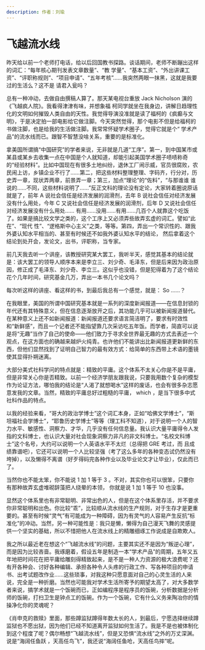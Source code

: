 ```yaml
---
description: 作者：刘瑜
---
```


# 飞越流水线

&#x20;       昨天给以前一个老师打电话，给以后回国教书探路。谈话期间，老师不断蹦出这样的词汇：“每年核心期刊发表文章数量”、“教 学量”、“基本工资”、“外出讲课工资”、“评职称规则”、“项目申请”、“五年考核”……我突然两眼一抹黑，这就是我要过的生活么？这不是 请君入瓮吗？

&#x20;       总有一种冲动，去做自由撰稿人算了。那天某电视台重放 Jack  Nicholson 演的《飞越疯人院》。我看得津津有味，并想象福 柯同学就坐在我身边，讲解日趋理性化的文明如何摧毁人类自由的天性。我觉得导演没准就是读了福柯的《疯癫与文明》，于是决定拍一部电影给它做注脚。今天突然觉得，那个电影不但是给福柯的书做注脚，也是给我的生活做注脚。我常常怀疑学术圈子，觉得它就是个“ 学术产品”的流水线而已。跟智不智慧没啥关系，重要的是标准化。

&#x20;       拿美国所谓搞“中国研究”的学者来说，无非就是几道“工序”。第一，到中国某市或某县或某乡去收集一点在中国是个人就知道，却能引起美国学术圈子啧啧称奇的“经验材料”。比如中国现在有很多土地纠纷，退休工厂闹示威，官员很腐败，农民闹上访，乡镇企业不行了……第二，把这些材料整理整理、字码齐，行分对，历史弄一章，现状弄两章，前景弄一章；第三，加点“理论”的“佐料”，“与那谁谁 谁说的……不同，这些材料说明了……”反正文科的理论没有定论，大家转着圈说原话就是了，前年 A 说社会信任是经济发展的润滑剂，去年 B 说社会信任对经济发展没有什么用处，今年 C 又说社会信任是经济发展的润滑剂，后年 D 又说社会信任对经济发展没有什么用处…… 有用……没用……有用……几百个人就靠这个吃饭了。如果是搞比较文学之类的，这个工序上又必须弄些故弄玄虚的词汇。譬如“此在”、“现代 性”、“逻格斯中心主义”之类，等等。第四，弄出一个常识性的、跟我外婆认知水平相当的、甚至有时候还不如我外婆认知水平的结论， 然后拿着这个结论到处开会，发论文，出书，评职称，当专家。

&#x20;       前几天我去听一个讲座，该教授研究某大罢工，我听半天，感觉其基本的结论就是：该大罢工的领导人顺序本来是李立三、刘少奇、毛泽东，但是后来因为政治原因，修正成了毛泽东、刘少奇、李立三。这似乎也没错，但是犯得着为了这个结论花个几年时间，研究基金几万，弄出一本书几个论文吗？

&#x20;       每次听这样的讲座、看这样的书，到最后我总有一个感觉，就是： So ……？

&#x20;       在我眼里，美国的所谓中国研究基本就是一系列的深度新闻报道——在信息封锁的年代还有其特殊意义，但在信息逐渐放开之后，其功能几乎可以被新闻报道替代。在某种意义上还不如新闻报道：新闻报道还要求语言简洁明了，要求有时效性和“新鲜感”，而且一个记者还不能指望靠几次采访吃五年饭。而学者，简直可以说是将“无趣”当作了自己的使命——他们致力于寻求全世界最无趣的方式去表述一个观点，在这方面也的确越来越炉火纯青。也许他们不能讲出比新闻报道更新鲜的东西，但他们显然找到了证明自己智力的最有效方式：给简单的东西带上术语的墨镜使其显得扑朔迷离。

&#x20;       大部分美式社科学问的特点就是：精致的平庸。这个体系不太关心你是不是平庸，但是非常关心你是否精致。以前一个经济学朋友跟我说，只要我用数个复杂的模型作为论证方法，哪怕我的结论是“人渴了就想喝水”这样的废话，也会有很多杂志愿意发我的文章。当然，精致的平庸总好过粗糙的平庸， which ，是当下很多中式社科作品的特点。

&#x20;       以我的经验来看，“哥大的政治学博士”这个词汇本身，正如“哈佛文学博士”，“斯坦福社会学博士”，“耶鲁历史学博士”等等（理工科不知道），对于说明一个人的智力水平、敏感性、洞察力、才华，几乎没有任何信息量。我认识大量平庸得令人发指的文科博士，也认识大量对社会现象洞察力非凡的非文科博士。“名校文科博士”这个名号，大约可以说明一个人英语水平不太烂（总得把 GRE 考过，而 且成绩靠谱吧），它还可以说明一个人比较坚强（考了这么多年的各种变态试仍然没有垮掉），以及懒得不离谱（好歹得码完各种作业以及毕业论文才让毕业），仅此而已了。

&#x20;       当然你也不能太笨，你不能说 1 加 1 等于 3 。不对，其实你也可以很笨，只要你有那种故弄玄虚堆砌辞藻把人绕晕的本领， 你就是说 1 加 1 等于 10 也没事。

&#x20;       显然这个体系里也有非常聪明、非常出色的人，但是在这个体系里存活，并不要求你非常聪明和出色。你比较“乖”，比较顺从流水线的生产规则，对于生存才是更重要的。甚至有时候“灵气”有可能成为一种障碍，因为有灵气的人容易产生反抗“标准化”的冲动。当然，另一种可能性是：我只是懒，懒得为自己漫天飞舞的灵感提供一个坚实的基础，所以不惜把他人在流水线上的精雕细琢工作说成是自欺欺人。

&#x20;       我之所以最近老在想这个“飞越流水线”的问题，主要其实还不是因为“叛逆心理”，而是因为比较吝啬。我琢磨着，假设五年是制造一本“学术产品”的周期，五年又五年地把时间花在把平庸给雕刻得精致起来，是不是一种人力资源的极大浪费呢？还有开各种会、讨好各种编辑、承担各种令人头疼的行政工作、写各种项目的申请书、出考试题改作业……这些琐事，对我这种只愿意面对自己的心灵生活的人来说，完全是一种折磨。当然也可能我对学术生活所寄予的期望太高了，对大多数学者来说，搞学术就是一个饭碗而已，正如编程序是程序员的饭碗，分析数据是分析师的饭碗，打扫卫生是钟点工的饭碗。作为一个饭碗，它有什么义务来陶冶你的情操净化你的灵魂呢？

&#x20;       《肖申克的救赎》里面，那些蹲监狱蹲得年数太长的人，到最后，宁愿选择继续蹲监狱也不愿出狱，因为他们已经不知道离开监狱如何生活了。我是不是也被体制化到这个程度了呢？偶尔畅想“飞越流水线”，但是又恐惧“流水线”之外的万丈深渊。说是“海阔任鱼跃 ，天高任鸟飞”，我还说“海阔任鱼呛，天高任鸟摔”呢。
